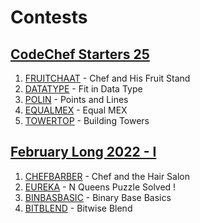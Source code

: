 # Contests

## [CodeChef Starters 25](https://www.codechef.com/START25)
1. [FRUITCHAAT](https://www.codechef.com/START25C/problems/FRUITCHAAT) - Chef and His Fruit Stand
2. [DATATYPE](https://www.codechef.com/START25C/problems/DATATYPE) - Fit in Data Type
3. [POLIN](https://www.codechef.com/START25C/problems/POLIN) - Points and Lines
4. [EQUALMEX](https://www.codechef.com/START25C/problems/EQUALMEX) - Equal MEX
5. [TOWERTOP](https://www.codechef.com/START25C/problems/TOWERTOP) - Building Towers

## [February Long 2022 - I](https://www.codechef.com/FEB221)
1. [CHEFBARBER](https://www.codechef.com/FEB221C/problems/CHEFBARBER) - Chef and the Hair Salon
2. [EUREKA](https://www.codechef.com/FEB221C/problems/EUREKA) - N Queens Puzzle Solved !
3. [BINBASBASIC](https://www.codechef.com/FEB221C/problems/BINBASBASIC) - Binary Base Basics
4. [BITBLEND](https://www.codechef.com/FEB221C/problems/BITBLEND) - Bitwise Blend